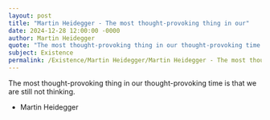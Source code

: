```yaml
---
layout: post
title: "Martin Heidegger - The most thought-provoking thing in our"
date: 2024-12-28 12:00:00 -0000
author: Martin Heidegger
quote: "The most thought-provoking thing in our thought-provoking time is that we are still not thinking."
subject: Existence
permalink: /Existence/Martin Heidegger/Martin Heidegger - The most thought-provoking thing in our
---
```


The most thought-provoking thing in our thought-provoking time is that we are still not thinking.

- Martin Heidegger
